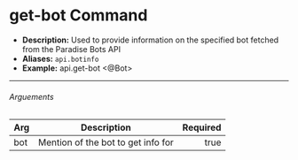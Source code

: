 # get-bot Command
* **Description:** Used to provide information on the specified bot fetched from the Paradise Bots API
* **Aliases:** `api.botinfo`
* **Example:** api.get-bot <@Bot>

---

###### Arguements
| Arg           | Description   | Required |
| ------------- |:-------------:| -----:|
| bot  | Mention of the bot to get info for | true  |
